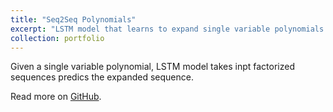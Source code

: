 ```yaml
---
title: "Seq2Seq Polynomials"
excerpt: "LSTM model that learns to expand single variable polynomials by taking the factorized sequence and predicting the expanded sequence"
collection: portfolio
---
```


Given a single variable polynomial, LSTM model takes inpt factorized sequences predics the expanded sequence. 

Read more on [GitHub](https://github.com/azizamirsaidova/Seq2Seq-Polynomials-).
